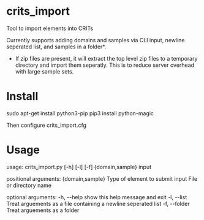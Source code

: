 # crits_import
Tool to import elements into CRITs

Currently supports adding domains and samples via CLI input, newline seperated list, and samples in a folder*. 

* If zip files are present, it will extract the top level zip files to a temporary directory and import them seperatly. This is to reduce server overhead with large sample sets. 

# Install
sudo apt-get install python3-pip
pip3 install python-magic

Then configure crits_import.cfg

# Usage
usage: crits_import.py [-h] [-l] [-f] {domain,sample} input

positional arguments:
  {domain,sample}  Type of element to submit
  input            File or directory name

optional arguments:
  -h, --help       show this help message and exit
  -l, --list       Treat arguements as a file containing a newline seperated
                   list
  -f, --folder     Treat arguements as a folder
